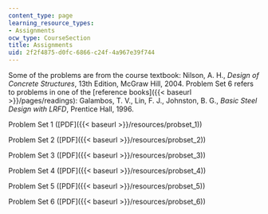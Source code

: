 ```yaml
---
content_type: page
learning_resource_types:
- Assignments
ocw_type: CourseSection
title: Assignments
uid: 2f2f4875-d0fc-6866-c24f-4a967e39f744
---
```


Some of the problems are from the course textbook: Nilson, A. H., _Design of Concrete Structures_, 13th Edition, McGraw Hill, 2004. Problem Set 6 refers to problems in one of the [reference books]({{< baseurl >}}/pages/readings): Galambos, T. V., Lin, F. J., Johnston, B. G., _Basic Steel Design with LRFD_, Prentice Hall, 1996.

Problem Set 1 ([PDF]({{< baseurl >}}/resources/probset_1))

Problem Set 2 ([PDF]({{< baseurl >}}/resources/probset_2))

Problem Set 3 ([PDF]({{< baseurl >}}/resources/probset_3))

Problem Set 4 ([PDF]({{< baseurl >}}/resources/probset_4))

Problem Set 5 ([PDF]({{< baseurl >}}/resources/probset_5))

Problem Set 6 ([PDF]({{< baseurl >}}/resources/probset_6))